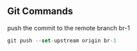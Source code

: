

## Git Commands

push the commit to the remote branch br-1

```javascript
git push --set-upstream origin br-1
```
